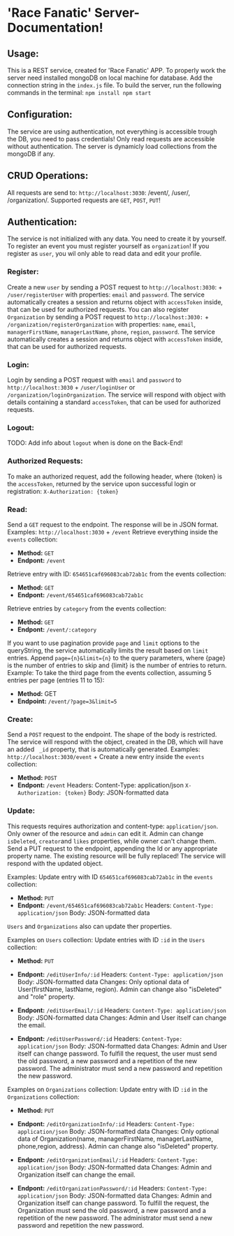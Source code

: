 # 'Race Fanatic' Server-Documentation!

## Usage:

This is a REST service, created for 'Race Fanatic' APP. To properly work the server need installed mongoDB on local machine for database. Add the connection string in the `index.js` file.
To build the server, run the following commands in the terminal:
`npm install
npm start`

## Configuration:

The service are using authentication, not everything is accessible trough the DB, you need to pass credentials! Only read requests are accessible without authentication. The server is dynamicly load collections from the mongoDB if any.

## CRUD Operations:

All requests are send to: `http://localhost:3030`: /event/, /user/, /organization/. Supported requests are `GET`, `POST`, `PUT`!

## Authentication:

The service is not initialized with any data. You need to create it by yourself. To register an event you must register yourself as `organization`! If you register as `user`, you wil only able to read data and edit your profile.

### Register:

Create a new `user` by sending a POST request to `http://localhost:3030`: + `/user/registerUser` with properties: `email` and `password`. The service automatically creates a session and returns object with `accessToken` inside, that can be used for authorized requests. You can also register `Organization` by sending a POST request to `http://localhost:3030:` + `/organization/registerOrganization` with properties: `name`, `email`, `managerFirstName`, `managerLastName`, `phone`, `region`, `password`. The service automatically creates a session and returns object with `accessToken` inside, that can be used for authorized requests.

### Login:

Login by sending a POST request with `email` and `password` to `http://localhost:3030` + `/user/loginUser` or `/organization/loginOrganization`. The service will respond with object with details containing a standard `accessToken`, that can be used for authorized requests.

### Logout:

TODO: Add info about `logout` when is done on the Back-End!

### Authorized Requests:

To make an authorized request, add the following header, where {token} is the `accessToken`, returned by the service upon successful login or registration: `X-Authorization: {token}`

### Read:

Send a `GET` request to the endpoint. The response will be in JSON format.
Examples: `http://localhost:3030` + `/event`
Retrieve everything inside the `events` collection:

-   **Method:** `GET`
-   **Endpont:** `/event`

Retrieve entry with ID: `654651caf696083cab72ab1c` from the events collection:

-   **Method:** `GET`
-   **Endpont:** `/event/654651caf696083cab72ab1c`

Retrieve entries by `category` from the events collection:

-   **Method:** `GET`
-   **Endpont:** `/event/:category`

If you want to use pagination provide `page` and `limit` options to the queryString, the service automatically limits the result based on `limit` entries.
Append `page={n}&limit={n}` to the query parameters, where {page} is the number of entries to skip and {limit} is the number of entries to return.
Example: To take the third page from the events collection, assuming 5 entries per page (entries 11 to 15):

-   **Method:** GET
-   **Endpoint:** `/event/?page=3&limit=5`

### Create:

Send a `POST` request to the endpoint. The shape of the body is restricted. The service will respond with the object, created in the DB, which will have an added ` _id` property, that is automatically generated.
Examples: `http://localhost:3030/event` +
Create a new entry inside the `events` collection:

-   **Method:** `POST`
-   **Endpont:** `/event`
    Headers: Content-Type: application/json
    `X-Authorization: {token}`
    Body: JSON-formatted data

### Update:

This requests requires authorization and content-type: `application/json`. Only owner of the resource and `admin` can edit it. Admin can change `isDeleted`, `creator`and `likes` properties, while owner can't change them.
Send a PUT request to the endpoint, appending the Id or any appropriate property name. The existing resource will be fully replaced! The service will respond with the updated object.

Examples:
Update entry with ID `654651caf696083cab72ab1c` in the `events` collection:

-   **Method:** `PUT`
-   **Endpont:** `/event/654651caf696083cab72ab1c`
    Headers: `Content-Type: application/json`
    Body: JSON-formatted data

`Users` and `Organizations` also can update ther properties.

Examples on `Users` collection:
Update entries with ID `:id` in the `Users` collection:

-   **Method:** `PUT`

-   **Endpont:** `/editUserInfo/:id`
    Headers: `Content-Type: application/json`
    Body: JSON-formatted data
    Changes: Only optional data of User(firstName, lastName, region). Admin can change also "isDeleted" and "role" property.

-   **Endpont:** `/editUserEmail/:id`
    Headers: `Content-Type: application/json`
    Body: JSON-formatted data
    Changes: Admin and User itself can change the email.

-   **Endpont:** `/editUserPassword/:id`
    Headers: `Content-Type: application/json`
    Body: JSON-formatted data
    Changes: Admin and User itself can change password.
    To fulfill the request, the user must send the old password, a new password and a repetition of the new password. The administrator must send a new password and repetition the new password.

Examples on `Organizations` collection:
Update entry with ID `:id` in the `Organizations` collection:

-   **Method:** `PUT`

-   **Endpont:** `/editOrganizationInfo/:id`
    Headers: `Content-Type: application/json`
    Body: JSON-formatted data
    Changes: Only optional data of Organization(name, managerFirstName, managerLastName, phone,region, address). Admin can change also "isDeleted" property.

-   **Endpont:** `/editOrganizationEmail/:id`
    Headers: `Content-Type: application/json`
    Body: JSON-formatted data
    Changes: Admin and Organization itself can change the email.

-   **Endpont:** `/editOrganizationPassword/:id`
    Headers: `Content-Type: application/json`
    Body: JSON-formatted data
    Changes: Admin and Organization itself can change password.
    To fulfill the request, the Organization must send the old password, a new password and a repetition of the new password. The administrator must send a new password and repetition the new password.
